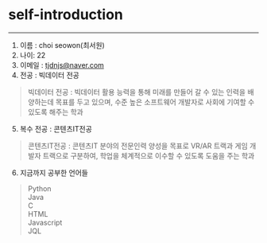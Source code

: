 # self-introduction

---------------------------


1. 이름 : choi seowon(최서원)
2. 나이: 22
3. 이메일 : tjdnjs@naver.com
4. 전공 : 빅데이터 전공
> 빅데이터 전공 : 빅데이터 활용 능력을 통해 미래를 만들어 갈 수 있는 인력을 배양하는데 목표를 두고 있으며, 수준 높은 소프트웨어 개발자로 사회에 기여할 수 있도록 해주는 학과
5. 복수 전공 : 콘텐츠IT전공
> 콘텐츠IT전공 : 콘텐츠IT 분야의 전문인력 양성을 목표로 VR/AR 트랙과 게임 개발자 트랙으로 
구분하여, 학업을 체계적으로 이수할 수 있도록 도움을 주는 학과
6. 지금까지 공부한 언어들
> Python   
> Java   
> C   
> HTML   
> Javascript     
> JQL       
